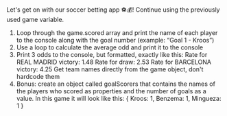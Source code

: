 Let's get on with our soccer betting app ⚽💰!
Continue using the previously used game variable.
1. Loop through the game.scored array and print the name of each player to the console along with the goal number (example: “Goal 1 - Kroos”)
2. Use a loop to calculate the average odd and print it to the console
3. Print 3 odds to the console, but formatted, exactly like this:
Rate for REAL MADRID victory: 1.48
Rate for draw: 2.53
Rate for BARCELONA victory: 4.25
Get team names directly from the game object, don't hardcode them
4. Bonus: create an object called goalScorers that contains the names of the players who scored as properties and the number of goals as a value. In this game it will look like this:
      {
        Kroos: 1,
        Benzema: 1,
        Mingueza: 1
}
